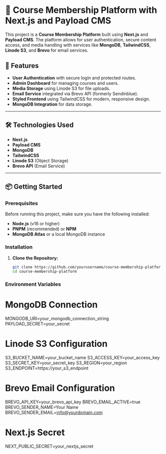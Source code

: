 # 🚀 Course Membership Platform with Next.js and Payload CMS

This project is a **Course Membership Platform** built using **Next.js** and **Payload CMS**. The platform allows for user authentication, secure content access, and media handling with services like **MongoDB**, **TailwindCSS**, **Linode S3**, and **Brevo** for email services.

## 🚀 Features

- **User Authentication** with secure login and protected routes.  
- **Admin Dashboard** for managing courses and users.  
- **Media Storage** using Linode S3 for file uploads.  
- **Email Service** integrated via Brevo API (formerly Sendinblue).  
- **Styled Frontend** using TailwindCSS for modern, responsive design.  
- **MongoDB Integration** for data storage.

---

## 🛠️ Technologies Used

- **Next.js**  
- **Payload CMS**  
- **MongoDB**  
- **TailwindCSS**  
- **Linode S3** (Object Storage)  
- **Brevo API** (Email Service)  

---

## 📦 Getting Started

### Prerequisites

Before running this project, make sure you have the following installed:

- **Node.js** (v16 or higher)  
- **PNPM** (recommended) or **NPM**  
- **MongoDB Atlas** or a local MongoDB instance  

### Installation

1. **Clone the Repository:**

   ```bash
   git clone https://github.com/yourusername/course-membership-platform.git
   cd course-membership-platform

### Environment Variables

# MongoDB Connection
MONGODB_URI=your_mongodb_connection_string
PAYLOAD_SECRET=your_secret

# Linode S3 Configuration
S3_BUCKET_NAME=your_bucket_name
S3_ACCESS_KEY=your_access_key
S3_SECRET_KEY=your_secret_key
S3_REGION=your_region
S3_ENDPOINT=https://your_s3_endpoint

# Brevo Email Configuration
BREVO_API_KEY=your_brevo_api_key
BREVO_EMAIL_ACTIVE=true
BREVO_SENDER_NAME=Your Name
BREVO_SENDER_EMAIL=info@yourdomain.com

# Next.js Secret
NEXT_PUBLIC_SECRET=your_nextjs_secret